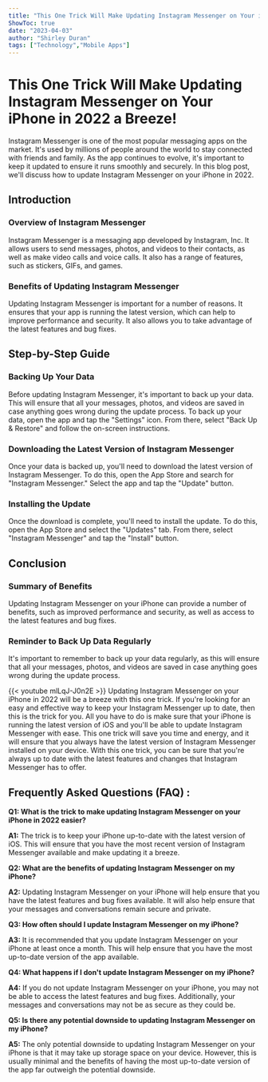 ```yaml
---
title: "This One Trick Will Make Updating Instagram Messenger on Your iPhone in 2022 a Breeze!"
ShowToc: true 
date: "2023-04-03"
author: "Shirley Duran" 
tags: ["Technology","Mobile Apps"]
---
```

# This One Trick Will Make Updating Instagram Messenger on Your iPhone in 2022 a Breeze!

Instagram Messenger is one of the most popular messaging apps on the market. It's used by millions of people around the world to stay connected with friends and family. As the app continues to evolve, it's important to keep it updated to ensure it runs smoothly and securely. In this blog post, we'll discuss how to update Instagram Messenger on your iPhone in 2022.

## Introduction

### Overview of Instagram Messenger

Instagram Messenger is a messaging app developed by Instagram, Inc. It allows users to send messages, photos, and videos to their contacts, as well as make video calls and voice calls. It also has a range of features, such as stickers, GIFs, and games.

### Benefits of Updating Instagram Messenger

Updating Instagram Messenger is important for a number of reasons. It ensures that your app is running the latest version, which can help to improve performance and security. It also allows you to take advantage of the latest features and bug fixes.

## Step-by-Step Guide

### Backing Up Your Data

Before updating Instagram Messenger, it's important to back up your data. This will ensure that all your messages, photos, and videos are saved in case anything goes wrong during the update process. To back up your data, open the app and tap the "Settings" icon. From there, select "Back Up & Restore" and follow the on-screen instructions.

### Downloading the Latest Version of Instagram Messenger

Once your data is backed up, you'll need to download the latest version of Instagram Messenger. To do this, open the App Store and search for "Instagram Messenger." Select the app and tap the "Update" button.

### Installing the Update

Once the download is complete, you'll need to install the update. To do this, open the App Store and select the "Updates" tab. From there, select "Instagram Messenger" and tap the "Install" button.

## Conclusion

### Summary of Benefits

Updating Instagram Messenger on your iPhone can provide a number of benefits, such as improved performance and security, as well as access to the latest features and bug fixes.

### Reminder to Back Up Data Regularly

It's important to remember to back up your data regularly, as this will ensure that all your messages, photos, and videos are saved in case anything goes wrong during the update process.

{{< youtube mlLqJ-J0n2E >}} 
Updating Instagram Messenger on your iPhone in 2022 will be a breeze with this one trick. If you're looking for an easy and effective way to keep your Instagram Messenger up to date, then this is the trick for you. All you have to do is make sure that your iPhone is running the latest version of iOS and you'll be able to update Instagram Messenger with ease. This one trick will save you time and energy, and it will ensure that you always have the latest version of Instagram Messenger installed on your device. With this one trick, you can be sure that you're always up to date with the latest features and changes that Instagram Messenger has to offer.

## Frequently Asked Questions (FAQ) :
**Q1: What is the trick to make updating Instagram Messenger on your iPhone in 2022 easier?**

**A1:** The trick is to keep your iPhone up-to-date with the latest version of iOS. This will ensure that you have the most recent version of Instagram Messenger available and make updating it a breeze.

**Q2: What are the benefits of updating Instagram Messenger on my iPhone?**

**A2:** Updating Instagram Messenger on your iPhone will help ensure that you have the latest features and bug fixes available. It will also help ensure that your messages and conversations remain secure and private.

**Q3: How often should I update Instagram Messenger on my iPhone?**

**A3:** It is recommended that you update Instagram Messenger on your iPhone at least once a month. This will help ensure that you have the most up-to-date version of the app available.

**Q4: What happens if I don't update Instagram Messenger on my iPhone?**

**A4:** If you do not update Instagram Messenger on your iPhone, you may not be able to access the latest features and bug fixes. Additionally, your messages and conversations may not be as secure as they could be.

**Q5: Is there any potential downside to updating Instagram Messenger on my iPhone?**

**A5:** The only potential downside to updating Instagram Messenger on your iPhone is that it may take up storage space on your device. However, this is usually minimal and the benefits of having the most up-to-date version of the app far outweigh the potential downside.


